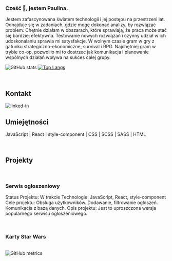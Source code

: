 ### Cześć 👋, jestem Paulina.

Jestem zafascynowana światem technologii i jej postępu na przestrzeni lat.
Odnajduje się w zadaniach, gdzie mogę dokonać analizy, by rozwiązać problem. Chętnie działam w obszarach, które sprawiają, że praca może stać się bardziej efektywna. Testowanie nowych rozwiązań i czynny udział w ich udoskonalaniu sprawia mi satysfakcje.
W wolnym czasie gram w gry z gatunku strategiczno-ekonomiczne, survival i RPG. Najchętniej gram w trybie co-op, pozwoliło mi to dostrzec jak komunikacja i planowanie wspólnych działań wpływa na sukces całej grupy.


![GitHub stats](https://github-readme-stats.vercel.app/api?username=Paullina26&show_icons=true) [![Top Langs](https://github-readme-stats.vercel.app/api/top-langs/?username=Paullina26)](https://github.com/anuraghazra/github-readme-stats)



<br><h2> Kontakt</h2>[<img align="left" alt="linked-in" src="https://img.shields.io/badge/linkedin-%230077B5.svg?&style=for-the-badge&logo=linkedin&logoColor=white" />](https://www.linkedin.com/in/paulina-golenia26/)

</br><h2>Umiejętności</h2>
JavaScript | React | style-component | CSS | SCSS | SASS | HTML

</br><h2>Projekty</h2>
<br><h3>Serwis ogłoszeniowy</h3>
Status Projektu: W trakcie 
Technologie: JavaScript, React, style-component
Cele projektu: 
Obsługa użytkowników. Dodawanie, filtrowanie ogłoszeń. Komunikacja z bazą danych.
Opis projektu: 
Jest to uproszczona wersja popularnego serwisu ogłoszeniowego.  

<br><h3>Karty Star Wars</h3>

<br>![GitHub metrics](https://metrics.lecoq.io/Paullina26)  
<!--
**Paullina26/Paullina26** is a ✨ _special_ ✨ repository because its `README.md` (this file) appears on your GitHub profile.

Here are some ideas to get you started:

- 🔭 I’m currently working on ...
- 🌱 I’m currently learning ...
- 👯 I’m looking to collaborate on ...
- 🤔 I’m looking for help with ...
- 💬 Ask me about ...
- 📫 How to reach me: ...
- 😄 Pronouns: ...
- ⚡ Fun fact: ...
-->
